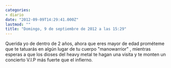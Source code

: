 ```yaml
---
categories:
- diario
date: "2012-09-09T14:29:41.000Z"
lastmod: ""
title: "Domingo, 9 de septiembre de 2012 a las 15:29"
---
```


Querida yo de dentro de 2 años, ahora que eres mayor de edad prométeme que te tatuarás en algún lugar de tu cuerpo  "manowarrior" , mientras esperas a que los dioses del heavy metal te hagan una visita y te monten un concierto V.I.P más fuerte que el infierno.